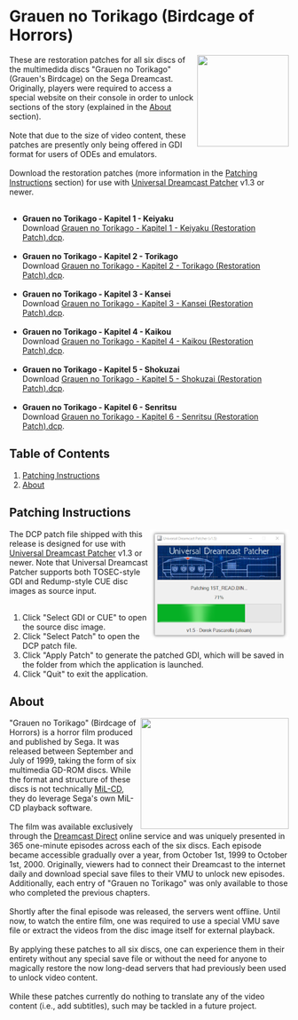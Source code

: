 <h1>Grauen no Torikago (Birdcage of Horrors)</h1>
<img width="165" height="165" align="right" src="https://github.com/DerekPascarella/GrauenNoTorikagoRestorationPatchDreamcast/blob/main/cover.jpg?raw=true">These are restoration patches for all six discs of the multimedida discs "Grauen no Torikago" (Grauen's Birdcage) on the Sega Dreamcast. Originally, players were required to access a special website on their console in order to unlock sections of the story (explained in the <a href="#about">About</a> section).
<br><br>
Note that due to the size of video content, these patches are presently only being offered in GDI format for users of ODEs and emulators.
<br><br>
Download the restoration patches (more information in the <a href="#patching-instructions">Patching Instructions</a> section) for use with <a href="https://github.com/DerekPascarella/UniversalDreamcastPatcher">Universal Dreamcast Patcher</a> v1.3 or newer.
<br><br>
<ul>
 <li><b>Grauen no Torikago - Kapitel 1 - Keiyaku</b><br>Download <a href="https://github.com/DerekPascarella/GrauenNoTorikagoRestorationPatchDreamcast/raw/main/patches/Grauen%20no%20Torikago%20-%20Kapitel%201%20-%20Keiyaku%20(Restoration%20Patch).dcp">Grauen no Torikago - Kapitel 1 - Keiyaku (Restoration Patch).dcp</a>.</li>
 <br>
  <li><b>Grauen no Torikago - Kapitel 2 - Torikago</b><br>Download <a href="https://github.com/DerekPascarella/GrauenNoTorikagoRestorationPatchDreamcast/raw/main/patches/Grauen%20no%20Torikago%20-%20Kapitel%202%20-%20Torikago%20(Restoration%20Patch).dcp">Grauen no Torikago - Kapitel 2 - Torikago (Restoration Patch).dcp</a>.</li>
 <br>
  <li><b>Grauen no Torikago - Kapitel 3 - Kansei</b><br>Download <a href="https://github.com/DerekPascarella/GrauenNoTorikagoRestorationPatchDreamcast/raw/main/patches/Grauen%20no%20Torikago%20-%20Kapitel%203%20-%20Kansei%20(Restoration%20Patch).dcp">Grauen no Torikago - Kapitel 3 - Kansei (Restoration Patch).dcp</a>.</li>
 <br>
  <li><b>Grauen no Torikago - Kapitel 4 - Kaikou</b><br>Download <a href="https://github.com/DerekPascarella/GrauenNoTorikagoRestorationPatchDreamcast/raw/main/patches/Grauen%20no%20Torikago%20-%20Kapitel%204%20-%20Kaikou%20(Restoration%20Patch).dcp">Grauen no Torikago - Kapitel 4 - Kaikou (Restoration Patch).dcp</a>.</li>
 <br>
  <li><b>Grauen no Torikago - Kapitel 5 - Shokuzai</b><br>Download <a href="https://github.com/DerekPascarella/GrauenNoTorikagoRestorationPatchDreamcast/raw/main/patches/Grauen%20no%20Torikago%20-%20Kapitel%205%20-%20Shokuzai%20(Restoration%20Patch).dcp">Grauen no Torikago - Kapitel 5 - Shokuzai (Restoration Patch).dcp</a>.</li>
 <br>
  <li><b>Grauen no Torikago - Kapitel 6 - Senritsu</b><br>Download <a href="https://github.com/DerekPascarella/GrauenNoTorikagoRestorationPatchDreamcast/raw/main/patches/Grauen%20no%20Torikago%20-%20Kapitel%206%20-%20Senritsu%20(Restoration%20Patch).dcp">Grauen no Torikago - Kapitel 6 - Senritsu (Restoration Patch).dcp</a>.</li>
</ul>

<h2>Table of Contents</h2>

1. [Patching Instructions](#patching-instructions)
2. [About](#credits)

<h2>Patching Instructions</h2>
<img align="right" width="250" src="https://github.com/DerekPascarella/UniversalDreamcastPatcher/blob/main/screenshots/screenshot.png?raw=true">The DCP patch file shipped with this release is designed for use with <a href="https://github.com/DerekPascarella/UniversalDreamcastPatcher">Universal Dreamcast Patcher</a> v1.3 or newer.  Note that Universal Dreamcast Patcher supports both TOSEC-style GDI and Redump-style CUE disc images as source input.
<br><br>
<ol type="1">
 <li>Click "Select GDI or CUE" to open the source disc image.</li>
 <li>Click "Select Patch" to open the DCP patch file.</li>
 <li>Click "Apply Patch" to generate the patched GDI, which will be saved in the folder from which the application is launched.</li>
 <li>Click "Quit" to exit the application.</li>
</ol>

<h2>About</h2>
<!--<img width="267" height="200" align="right" src="https://github.com/DerekPascarella/GrauenNoTorikagoRestorationPatchDreamcast/blob/main/about.jpg?raw=true">--><img width="267" height="200" align="right" src="https://github.com/DerekPascarella/GrauenNoTorikagoRestorationPatchDreamcast/blob/main/player.jpg?raw=true">"Grauen no Torikago" (Birdcage of Horrors) is a horror film produced and published by Sega. It was released between September and July of 1999, taking the form of six multimedia GD-ROM discs. While the format and structure of these discs is not technically <a href="https://segaretro.org/Mil-CD">MiL-CD</a>, they do leverage Sega's own MiL-CD playback software.
<br><br>
The film was available exclusively through the <a href="https://segaretro.org/Sega_Direct">Dreamcast Direct</a> online service and was uniquely presented in 365 one-minute episodes across each of the six discs. Each episode became accessible gradually over a year, from October 1st, 1999 to October 1st, 2000. Originally, viewers had to connect their Dreamcast to the internet daily and download special save files to their VMU to unlock new episodes. Additionally, each entry of "Grauen no Torikago" was only available to those who completed the previous chapters.
<br><br>
Shortly after the final episode was released, the servers went offline. Until now, to watch the entire film, one was required to use a special VMU save file or extract the videos from the disc image itself for external playback.
<br><br>
By applying these patches to all six discs, one can experience them in their entirety without any special save file or without the need for anyone to magically restore the now long-dead servers that had previously been used to unlock video content.
<br><br>
While these patches currently do nothing to translate any of the video content (i.e., add subtitles), such may be tackled in a future project.
